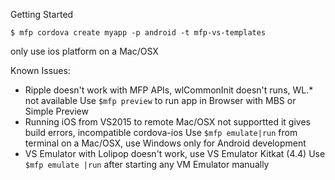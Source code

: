 Getting Started

    $ mfp cordova create myapp -p android -t mfp-vs-templates

only use ios platform on a Mac/OSX

Known Issues:
- Ripple doesn't work with MFP APIs, wlCommonInit doesn't runs, WL.* not available
Use `$mfp preview` to run app in Browser with MBS or Simple Preview
- Running iOS from VS2015 to remote Mac/OSX not supportted it gives build errors, incompatible cordova-ios
Use `$mfp emulate|run` from terminal on a Mac/OSX, use Windows only for Android development
- VS Emulator with Lolipop doesn't work, use VS Emulator Kitkat (4.4)
Use `$mfp emulate |run` after starting any VM Emulator manually
